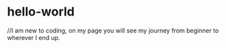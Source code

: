 # hello-world
//I am new to coding, on my page you will see my journey from beginner to wherever I end up.
